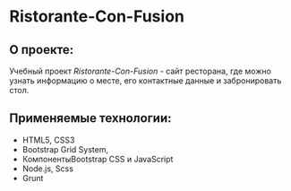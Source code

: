 # Ristorante-Con-Fusion
**О проекте:**
---
Учебный проект *Ristorante-Con-Fusion* - сайт ресторана, где можно узнать информацию о месте, его контактные данные и забронировать стол.

**Применяемые технологии:**
---
- HTML5, CSS3
- Bootstrap Grid System, 
- КомпонентыBootstrap CSS и JavaScript 
- Node.js, Scss
- Grunt